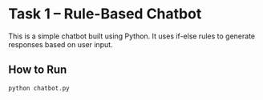 # Task 1 – Rule-Based Chatbot 

This is a simple chatbot built using Python. It uses if-else rules to generate responses based on user input.

##  How to Run
```bash
python chatbot.py
